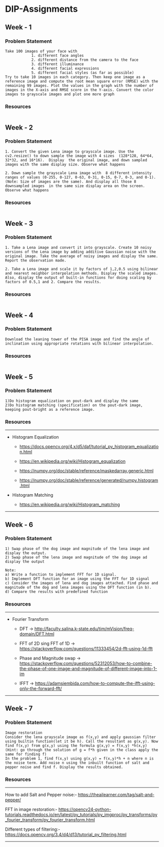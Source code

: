 # DIP-Assignments

## Week - 1
### Problem Statement 
```
Take 100 images of your face with
            1. different face angles
            2. different distance from the camera to the face
            3. different illuminance 
            4. different facial expressions
            5. different facial styles (as far as possible)
Try to take 10 images in each category. Then keep one image as a reference image and compute the root mean square error (RMSE) with the remaining 99 images. Plot the values in the graph with the number of images in the X-axis and RMSE score in the Y-axis. Convert the color images to grayscale images and plot one more graph
```

### Resources
```
```
## Week - 2
### Problem Statement 
```
1. Convert the given Lena image to grayscale image. Use the cv2.resize() to down sample the image with 4 sizes  (128*128, 64*64, 32*32, and 16*16).  Display  the original image, and down sampled images with the same display size. Observe what happens

2. Down sample the grayscale Lena image with  8 different intensity ranges of values (0-255, 0-127, 0-63, 0-31, 0-15, 0-7, 0-3, and 0-1). (Note: Size of images are the same). And display all those 8 downsampled images  in the same size display area on the screen. Observe what happens 
```

### Resources
```
```

## Week - 3
### Problem Statement 
```
1. Take a Lena image and convert it into grayscale. Create 10 noisy versions of the Lena image by adding additive Gaussian noise with the original image. Take the average of noisy images and display the same. Report the observation made.

2. Take a Lena image and scale it by factors of 1,2,0.5 using bilinear and nearest neighbor interpolation methods. Display the scaled images. Also, display the output of built-in functions for doing scaling by factors of 0.5,1 and 2. Compare the results.
```

### Resources
```
```

## Week - 4
### Problem Statement 
```
Download the leaning tower of the PISA image and find the angle of inclination using appropriate rotations with bilinear interpolation.
```
### Resources
```
```
## Week - 5
### Problem Statement 
```
1)Do histogram equalization on pout-dark and display the same
2)Do histogram matching (specification) on the pout-dark image, keeping pout-bright as a reference image.
```
### Resources
---
- Histogram Equalization
    - https://docs.opencv.org/4.x/d5/daf/tutorial_py_histogram_equalization.html

    - https://en.wikipedia.org/wiki/Histogram_equalization
    
    - https://numpy.org/doc/stable/reference/maskedarray.generic.html
    
    - https://numpy.org/doc/stable/reference/generated/numpy.histogram.html

- Histogram Matching

    - https://en.wikipedia.org/wiki/Histogram_matching
---

## Week - 6
### Problem Statement 
```
1) Swap phase of the dog image and magnitude of the lena image and display the output.
2) Swap phase of the lena image and magnitude of the dog image ad display the output

Note:
a) Write a function to implement FFT for 1D signal.
b) Implement DFT function for an image using the FFT for 1D signal
c) Consider the images of lena and dog images attached. Find phase and magnitude of the dog and lena images using the DFT function (in b).
d) Compare the results with predefined function
```
### Resources
---
- Fourier Transform

    - DFT -> http://faculty.salina.k-state.edu/tim/mVision/freq-domain/DFT.html

    - FFT of 2D sing FFT of 1D -> https://stackoverflow.com/questions/11333454/2d-fft-using-1d-fft

    - Phase and Magnitude swap -> https://stackoverflow.com/questions/52312053/how-to-combine-the-phase-of-one-image-and-magnitude-of-different-image-into-1-im

    - IFFT -> https://adamsiembida.com/how-to-compute-the-ifft-using-only-the-forward-fft/
---

## Week - 7
### Problem Statement

```
Image restoration
Consider the lena grayscale image as f(x,y) and apply gaussian filter using builtin function(let it be h). Call the resultant as g(x,y). Now find f(x,y) from g(x,y) using the formula g(x,y) = f(x,y) *h(x,y) (Hint: go through the solution of g = f*h given in the class apply the same for finding f)
In the problem 1, find f(x,y) using g(x,y) = f(x,y)*h + n where n is the noise term. Add noise n using the inbuilt function of salt and pepper noise and find f. Display the results obtained.
```

### Resources
---
How to add Salt and Pepper noise:- https://theailearner.com/tag/salt-and-pepper/

FFT in image restoration:- https://opencv24-python-tutorials.readthedocs.io/en/latest/py_tutorials/py_imgproc/py_transforms/py_fourier_transform/py_fourier_transform.html

Different types of filtering:- https://docs.opencv.org/3.4/d4/d13/tutorial_py_filtering.html


---